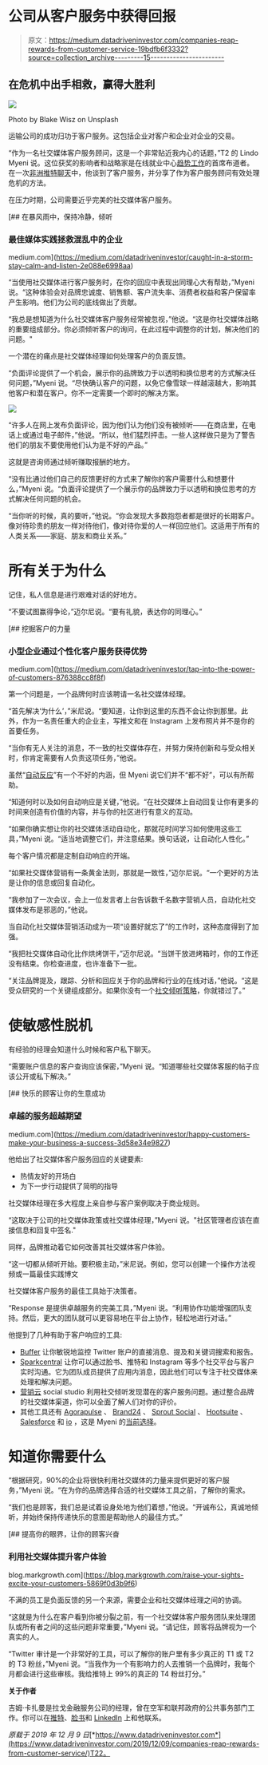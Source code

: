 # 公司从客户服务中获得回报

> 原文：<https://medium.datadriveninvestor.com/companies-reap-rewards-from-customer-service-19bdfb6f3332?source=collection_archive---------15----------------------->

## 在危机中出手相救，赢得大胜利

![](img/167fbba09784b0b5f0c33dd356c486ae.png)

Photo by Blake Wisz on Unsplash

运输公司的成功归功于客户服务。这包括企业对客户和企业对企业的交易。

“作为一名社交媒体客户服务顾问，这是一个非常贴近我内心的话题，”T2 的 Lindo Myeni 说。这位获奖的影响者和战略家是在线就业中心[趋势工作](https://twitter.com/trending_jobs)的首席布道者。在一次[非洲推特聊天](https://twitter.com/AfricaTweetChat)中，他谈到了客户服务，并分享了作为客户服务顾问有效处理危机的方法。

在压力时期，公司需要近乎完美的社交媒体客户服务。

[](https://medium.com/datadriveninvestor/caught-in-a-storm-stay-calm-and-listen-2e088e6998aa) [## 在暴风雨中，保持冷静，倾听

### 最佳媒体实践拯救混乱中的企业

medium.com](https://medium.com/datadriveninvestor/caught-in-a-storm-stay-calm-and-listen-2e088e6998aa) 

“当使用社交媒体进行客户服务时，在你的回应中表现出同理心大有帮助，”Myeni 说。“这种体验会对品牌忠诚度、销售额、客户流失率、消费者权益和客户保留率产生影响。他们为公司的底线做出了贡献。

“我总是想知道为什么社交媒体客户服务经常被忽视，”他说。“这是你社交媒体战略的重要组成部分。你必须倾听客户的询问，在此过程中调整你的计划，解决他们的问题。"

一个潜在的痛点是社交媒体经理如何处理客户的负面反馈。

“负面评论提供了一个机会，展示你的品牌致力于以透明和换位思考的方式解决任何问题，”Myeni 说。“尽快确认客户的问题，以免它像雪球一样越滚越大，影响其他客户和潜在客户。你不一定需要一个即时的解决方案。

![](img/7b882e1d900a07063717f5e9d17ba0b9.png)

“许多人在网上发布负面评论，因为他们认为他们没有被倾听——在商店里，在电话上或通过电子邮件，”他说。“所以，他们猛烈抨击。一些人这样做只是为了警告他们的朋友不要使用他们认为是不好的产品。”

这就是咨询师通过倾听赚取报酬的地方。

“没有比通过他们自己的反馈更好的方式来了解你的客户需要什么和想要什么，”Myeni 说。“负面评论提供了一个展示你的品牌致力于以透明和换位思考的方式解决任何问题的机会。

“当你听的时候，真的要听，”他说。“你会发现大多数抱怨者都是很好的长期客户。像对待珍贵的朋友一样对待他们，像对待你爱的人一样回应他们。这适用于所有的人类关系——家庭、朋友和商业关系。”

# 所有关于为什么

记住，私人信息是进行艰难对话的好地方。

“不要试图赢得争论，”迈尔尼说。“要有礼貌，表达你的同理心。”

[](https://medium.com/datadriveninvestor/tap-into-the-power-of-customers-876388cc8f8f) [## 挖掘客户的力量

### 小型企业通过个性化客户服务获得优势

medium.com](https://medium.com/datadriveninvestor/tap-into-the-power-of-customers-876388cc8f8f) 

第一个问题是，一个品牌何时应该聘请一名社交媒体经理。

“首先解决‘为什么’，”米尼说。“要知道，让你到这里的东西不会让你到那里。此外，作为一名责任重大的企业主，写推文和在 Instagram 上发布照片并不是你的首要任务。

“当你有无人关注的消息，不一致的社交媒体存在，并努力保持创新和与受众相关时，你肯定需要有人负责这项任务，”他说。

虽然“[自动反应](https://arvrjourney.com/how-may-i-be-of-service-lets-chat-e0762e452722)”有一个不好的内涵，但 Myeni 说它们并不“都不好”，可以有所帮助。

“知道何时以及如何自动响应是关键，”他说。“在社交媒体上自动回复让你有更多的时间来创造有价值的内容，并与你的社区进行有意义的互动。

“如果你确实想让你的社交媒体活动自动化，那就花时间学习如何使用这些工具，”Myeni 说。“适当地调整它们，并注意结果。换句话说，让自动化人性化。”

每个客户情况都是定制自动响应的开端。

“如果社交媒体营销有一条黄金法则，那就是一致性，”迈尔尼说。“一个更好的方法是让你的信息或回复自动化。

“我参加了一次会议，会上一位发言者上台告诉数千名数字营销人员，自动化社交媒体发布是邪恶的，”他说。

当自动化社交媒体营销活动成为一项“设置好就忘了”的工作时，这种态度得到了加强。

“我把社交媒体自动化比作烘烤饼干，”迈尔尼说。“当饼干放进烤箱时，你的工作还没有结束。你检查进度，也许准备下一批。

“关注品牌提及，跟踪、分析和回应关于你的品牌和行业的在线对话，”他说。“这是受众研究的一个关键组成部分。如果你没有一个[社交倾听策略](https://www.datadriveninvestor.com/2019/02/26/social-media-listening-keeps-you-plugged-in/)，你就错过了。”

# 使敏感性脱机

有经验的经理会知道什么时候和客户私下聊天。

“需要账户信息的客户查询应该保密，”Myeni 说。“知道哪些社交媒体客服的帖子应该公开或私下解决。”

[](https://medium.com/datadriveninvestor/happy-customers-make-your-business-a-success-3d58e34e9827) [## 快乐的顾客让你的生意成功

### 卓越的服务超越期望

medium.com](https://medium.com/datadriveninvestor/happy-customers-make-your-business-a-success-3d58e34e9827) 

他给出了社交媒体客户服务回应的关键要素:

*   热情友好的开场白
*   为下一步行动提供了简明的指导

社交媒体经理在多大程度上亲自参与客户案例取决于商业规则。

“这取决于公司的社交媒体政策或社交媒体经理，”Myeni 说。"社区管理者应该在直接信息和回复中签名."

同样，品牌推动着它如何改善其社交媒体客户体验。

“这一切都从倾听开始。要积极主动，”米尼说。例如，您可以创建一个操作方法视频或一篇最佳实践博文

社交媒体客户服务的最佳工具始于决策者。

“Response 是提供卓越服务的完美工具，”Myeni 说。“利用协作功能增强团队支持。然后，更大的团队就可以更容易地在平台上协作，轻松地进行对话。”

他提到了几种有助于客户响应的工具:

*   [Buffer](https://twitter.com/buffer) 让你敏锐地监控 Twitter 账户的直接消息、提及和关键词搜索和报告。
*   [Sparkcentral](https://twitter.com/Sparkcentral) 让你可以通过脸书、推特和 Instagram 等多个社交平台与客户实时沟通。它为团队成员提供了应用内消息，因此他们可以专注于社交媒体来处理和解决问题。
*   [营销云](https://twitter.com/marketingcloud) social studio 利用社交倾听发现潜在的客户服务问题。通过整合品牌的社交媒体渠道，你可以全面了解人们对你的评价。
*   其他工具还有 [Agorapulse](https://twitter.com/Agorapulse) 、 [Brand24](https://twitter.com/brand24) 、 [Sprout Social](https://twitter.com/SproutSocial) 、 [Hootsuite](https://twitter.com/hootsuite) 、 [Salesforce](https://twitter.com/salesforce) 和 [io](https://twitter.com/SocialBeeHQ) ，这是 Myeni 的[当前选择](https://socialbee.io/?dst=partners&gspk=bGluZG9rdWhsZW15ZW5pODU3MQ%3D%3D&gsxid=6P0Apxm4gdCJ&utm_source=growsumo)。

# 知道你需要什么

“根据研究，90%的企业将很快利用社交媒体的力量来提供更好的客户服务，”Myeni 说。“在为你的品牌选择合适的社交媒体工具之前，了解你的需求。

“我们也是顾客，我们总是试着设身处地为他们着想，”他说。“开诚布公，真诚地倾听，并始终保持传递快乐的意图是帮助他人的最佳方式。”

[](https://blog.markgrowth.com/raise-your-sights-excite-your-customers-5869f0d3b9f6) [## 提高你的眼界，让你的顾客兴奋

### 利用社交媒体提升客户体验

blog.markgrowth.com](https://blog.markgrowth.com/raise-your-sights-excite-your-customers-5869f0d3b9f6) 

不满的员工是负面反馈的另一个来源，需要企业和社交媒体经理之间的协调。

“这就是为什么在客户看到你被分裂之前，有一个社交媒体客户服务团队来处理团队或所有者之间的这些问题非常重要，”Myeni 说。“请记住，顾客将品牌视为一个真实的人。

“Twitter 审计是一个非常好的工具，可以了解你的账户里有多少真正的 T1 或 T2 的 T3 粉丝，”Myeni 说。“当我作为一个有影响力的人去推销一个品牌时，我每个月都会进行这些审核。我给推特上 99%的真正的 T4 粉丝打分。”

**关于作者**

吉姆·卡扎曼是拉戈金融服务公司的经理，曾在空军和联邦政府的公共事务部门工作。你可以在[推特](https://twitter.com/JKatzaman)、[脸书](https://www.facebook.com/jim.katzaman)和 [LinkedIn](https://www.linkedin.com/in/jim-katzaman-33641b21/) 上和他联系。

*原载于 2019 年 12 月 9 日*[*https://www.datadriveninvestor.com*](https://www.datadriveninvestor.com/2019/12/09/companies-reap-rewards-from-customer-service/)T22。